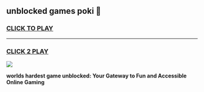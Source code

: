 
## unblocked games poki 👋
<h3>
<a href="https://premium.freeplayer.one?title=unblocked_games_poki&ref=13F">CLICK TO PLAY</a></h3>
<hr>

<h3>
<a href="https://premium.freeplayer.one?title=unblocked_games_poki&ref=13F">CLICK 2 PLAY</a>
  
</h3>

<a href="https://premium.freeplayer.one?title=unblocked_games_poki&ref=12F/"><img src="https://clearcache.store/games.png"></a>


**worlds hardest game unblocked: Your Gateway to Fun and Accessible Online Gaming**
